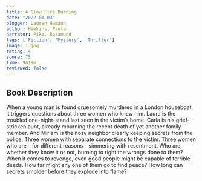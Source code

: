 ```yaml
---
title: A Slow Fire Burning 
date: "2022-01-03"
blogger: Lauren Hamann
author: Hawkins, Paula
narrator: Pike, Rosamund
tags: ['Fiction', 'Mystery', 'Thriller']
image: 1.jpg
rating: 4
score: 75
time: 9h19m
reviewed: false
---
```


## Book Description

When a young man is found gruesomely murdered in a London houseboat, it triggers questions about three women who knew him. Laura is the troubled one-night-stand last seen in the victim’s home. Carla is his grief-stricken aunt, already mourning the recent death of yet another family member. And Miriam is the nosy neighbor clearly keeping secrets from the police. Three women with separate connections to the victim. Three women who are – for different reasons – simmering with resentment. Who are, whether they know it or not, burning to right the wrongs done to them? When it comes to revenge, even good people might be capable of terrible deeds. How far might any one of them go to find peace? How long can secrets smolder before they explode into flame?